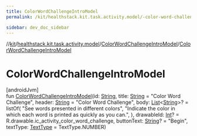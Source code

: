 ```yaml
---
title: ColorWordChallengeIntroModel
permalink: /kit/healthstack.kit.task.activity.model/-color-word-challenge-intro-model/-color-word-challenge-intro-model.html

sidebar: dev_doc_sidebar
---
```

//[kit](../../../index.html)/[healthstack.kit.task.activity.model](../index.html)/[ColorWordChallengeIntroModel](index.html)/[ColorWordChallengeIntroModel](-color-word-challenge-intro-model.html)



# ColorWordChallengeIntroModel



[androidJvm]\
fun [ColorWordChallengeIntroModel](-color-word-challenge-intro-model.html)(id: [String](https://kotlinlang.org/api/latest/jvm/stdlib/kotlin/-string/index.html), title: [String](https://kotlinlang.org/api/latest/jvm/stdlib/kotlin/-string/index.html) = &quot;Color Word Challenge&quot;, header: [String](https://kotlinlang.org/api/latest/jvm/stdlib/kotlin/-string/index.html) = &quot;Color Word Challenge&quot;, body: [List](https://kotlinlang.org/api/latest/jvm/stdlib/kotlin.collections/-list/index.html)&lt;[String](https://kotlinlang.org/api/latest/jvm/stdlib/kotlin/-string/index.html)&gt;? = listOf(
        &quot;See words presented in different colors&quot;,
        &quot;Indicate the color in which each word is printed as quickly as you can.&quot;,
    ), drawableId: [Int](https://kotlinlang.org/api/latest/jvm/stdlib/kotlin/-int/index.html)? = R.drawable.ic_activity_color_word_challenge, buttonText: [String](https://kotlinlang.org/api/latest/jvm/stdlib/kotlin/-string/index.html)? = &quot;Begin&quot;, textType: [TextType](../../healthstack.kit.ui/-text-type/index.html) = TextType.NUMBER)




